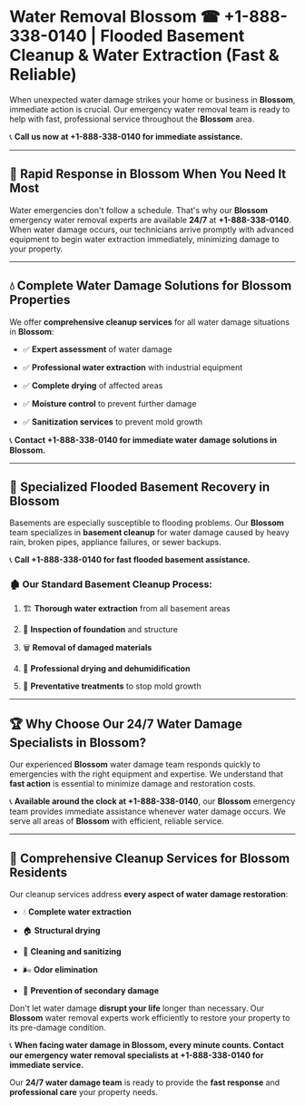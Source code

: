 # Water Removal Blossom ☎ +1-888-338-0140 | Flooded Basement Cleanup & Water Extraction (Fast & Reliable)

When unexpected water damage strikes your home or business in **Blossom**, immediate action is crucial. Our emergency water removal team is ready to help with fast, professional service throughout the **Blossom** area. 

📞 **Call us now at +1-888-338-0140 for immediate assistance.**
---
## 🚀 Rapid Response in Blossom When You Need It Most
Water emergencies don't follow a schedule. That's why our **Blossom** emergency water removal experts are available **24/7** at **+1-888-338-0140**. When water damage occurs, our technicians arrive promptly with advanced equipment to begin water extraction immediately, minimizing damage to your property.
---
## 💧 Complete Water Damage Solutions for Blossom Properties
We offer **comprehensive cleanup services** for all water damage situations in **Blossom**:
- ✅ **Expert assessment** of water damage  
- ✅ **Professional water extraction** with industrial equipment  
- ✅ **Complete drying** of affected areas  
- ✅ **Moisture control** to prevent further damage  
- ✅ **Sanitization services** to prevent mold growth  
📞 **Contact +1-888-338-0140 for immediate water damage solutions in Blossom.**
---
## 🌊 Specialized Flooded Basement Recovery in Blossom
Basements are especially susceptible to flooding problems. Our **Blossom** team specializes in **basement cleanup** for water damage caused by heavy rain, broken pipes, appliance failures, or sewer backups. 
📞 **Call +1-888-338-0140 for fast flooded basement assistance.**
### 🏚️ Our Standard Basement Cleanup Process:
1. 🏗️ **Thorough water extraction** from all basement areas  
2. 🔎 **Inspection of foundation** and structure  
3. 🗑️ **Removal of damaged materials**  
4. 💨 **Professional drying and dehumidification**  
5. 🚫 **Preventative treatments** to stop mold growth  
---
## 🏆 Why Choose Our 24/7 Water Damage Specialists in Blossom?
Our experienced **Blossom** water damage team responds quickly to emergencies with the right equipment and expertise. We understand that **fast action** is essential to minimize damage and restoration costs.
📞 **Available around the clock at +1-888-338-0140**, our **Blossom** emergency team provides immediate assistance whenever water damage occurs. We serve all areas of **Blossom** with efficient, reliable service.
---
## 🧹 Comprehensive Cleanup Services for Blossom Residents
Our cleanup services address **every aspect of water damage restoration**:
- 💧 **Complete water extraction**  
- 🏠 **Structural drying**  
- 🧼 **Cleaning and sanitizing**  
- 🌬️ **Odor elimination**  
- 🚫 **Prevention of secondary damage**  
Don't let water damage **disrupt your life** longer than necessary. Our **Blossom** water removal experts work efficiently to restore your property to its pre-damage condition.
📞 **When facing water damage in Blossom, every minute counts. Contact our emergency water removal specialists at +1-888-338-0140 for immediate service.**
Our **24/7 water damage team** is ready to provide the **fast response** and **professional care** your property needs.
